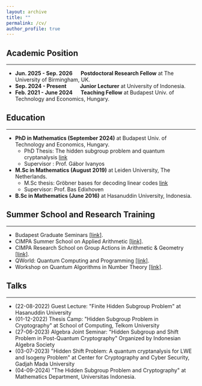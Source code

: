 ```yaml
---
layout: archive
title: ""
permalink: /cv/
author_profile: true
---
```

## Academic Position
---
* <b>Jun. 2025 - Sep. 2026</b> &emsp; <b>Postdoctoral Research Fellow</b> at The University of Birmingham, UK.
* <b>Sep. 2024 - Present</b> &emsp;&emsp;   <b>Junior Lecturer</b> at University of Indonesia.
* <b>Feb. 2021 - June 2024</b> &emsp; <b>Teaching Fellow</b> at Budapest Univ. of Technology and Economics, Hungary.

## Education
---
* <b>PhD in Mathematics (September 2024)</b> at Budapest Univ. of Technology and Economics, Hungary.
  * PhD Thesis: The hidden subgroup problem and quantum cryptanalysis [link](https://repozitorium.omikk.bme.hu/bitstreams/adc8086d-794e-44bb-a8cd-1b604113ae42/download)
  * Supervisor : Prof. Gábor Ivanyos
* <b>M.Sc in Mathematics (August 2019)</b> at Leiden University, The Netherlands.
  * M.Sc thesis: Gröbner bases for decoding linear codes [link](https://www.universiteitleiden.nl/binaries/content/assets/science/mi/scripties/master/2018-2019/master_thesis-final-imran.pdf)
  * Supervisor: Prof. Bas Edixhoven
* <b>B.Sc in Mathematics (June 2016)</b> at Hasanuddin University, Indonesia.

## Summer School and Research Training
---
* Budapest Graduate Seminars [[link]](https://bgs.renyi.hu).
* CIMPA Summer School on Applied Arithmetic [[link]](https://susaan.inria.fr).
* CIMPA Research School on Group Actions in Arithmetic & Geometry [[link]](http://www.rnta.eu/Yogyakarta2020/appl.html).
* QWorld: Quantum Computing and Programming [[link]](https://qworld.net/qcourse511-2/).
* Workshop on Quantum Algorithms in Number Theory [[link]](http://www.fields.utoronto.ca/activities/21-22/quantum-algorithms).


## Talks
---
* (22-08-2022) Guest Lecture: "Finite Hidden Subgroup Problem" at Hasanuddin University
* (01-12-2022) Thesis Camp: "Hidden Subgroup Problem in Cryptography" at School of Computing, Telkom University
* (27-06-2023) Algebra Joint Seminar: "Hidden Subgroup and Shift Problem in Post-Quantum Cryptography" Organized by Indonesian Algebra Society
* (03-07-2023) "Hidden Shift Problem: A quantum cryptanalysis for LWE and Isogeny Problem" at Center for Cryptography and Cyber Security, Gadjah Mada University
* (04-09-2024) "The Hidden Subgroup Problem and Cryptography" at Mathematics Department, Universitas Indonesia.
